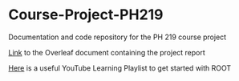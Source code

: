 # Course-Project-PH219
Documentation and code repository for the PH 219 course project

[Link](https://www.overleaf.com/read/bsmnjtskbbjr) to the Overleaf document containing the project report

[Here](https://www.youtube.com/playlist?list=PLJZI0Nq8pgrScd_mR_ruxXD7N8dxFZtXv) is a useful YouTube Learning Playlist to get started with ROOT
